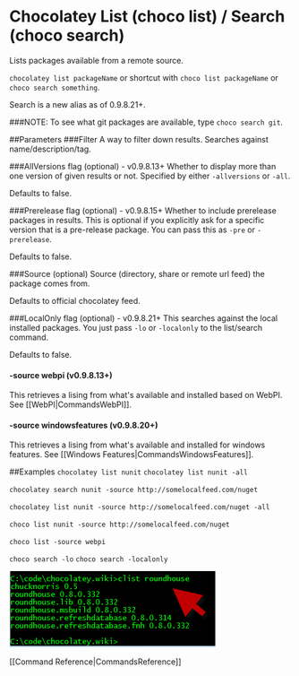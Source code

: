 # Chocolatey List (choco list) / Search (choco search)
Lists packages available from a remote source.

`chocolatey list packageName` or shortcut with
`choco list packageName` or `choco search something`.

Search is a new alias as of 0.9.8.21+.

###NOTE: To see what git packages are available, type `choco search git`.

##Parameters
###Filter
A way to filter down results. Searches against name/description/tag.

###AllVersions flag (optional) - v0.9.8.13+
Whether to display more than one version of given results or not. Specified by either `-allversions` or `-all`.

Defaults to false.

###Prerelease flag (optional) - v0.9.8.15+
Whether to include prerelease packages in results. This is optional if you explicitly ask for a specific version that is a pre-release package. You can pass this as `-pre` or `-prerelease`.

Defaults to false.

###Source (optional)
Source (directory, share or remote url feed) the package comes from.

Defaults to official chocolatey feed.

###LocalOnly flag (optional) - v0.9.8.21+
This searches against the local installed packages. You just pass `-lo` or `-localonly` to the list/search command.

Defaults to false.

#### -source webpi (v0.9.8.13+)
This retrieves a lising from what's available and installed based on WebPI. See [[WebPI|CommandsWebPI]].

#### -source windowsfeatures (v0.9.8.20+)
This retrieves a lising from what's available and installed for windows features. See [[Windows Features|CommandsWindowsFeatures]].

##Examples
`chocolatey list nunit` `chocolatey list nunit -all`

`chocolatey search nunit -source http://somelocalfeed.com/nuget`

`chocolatey list nunit -source http://somelocalfeed.com/nuget -all`

`choco list nunit -source http://somelocalfeed.com/nuget`

`choco list -source webpi`

`choco search -lo` `choco search -localonly`

![clist in action](images/clistExample.png "clist in action")

[[Command Reference|CommandsReference]]
